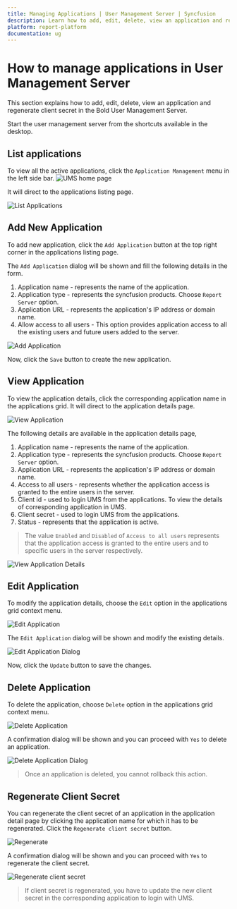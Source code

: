 ```yaml
---
title: Managing Applications | User Management Server | Syncfusion 
description: Learn how to add, edit, delete, view an application and regenerate client secret in the Bold User Management Server.
platform: report-platform
documentation: ug
---
```


# How to manage applications in User Management Server

This section explains how to add, edit, delete, view an application and regenerate client secret in the Bold User Management Server.

Start the user management server from the shortcuts available in the desktop.

## List applications

To view all the active applications, click the `Application Management` menu in the left side bar.
![UMS home page](/static/assets/on-premise/images/user-management-server/manage-applications/ums-home-page.png)

It will direct to the applications listing page.

![List Applications](/static/assets/on-premise/images/user-management-server/manage-applications/listapplication.png)

## Add New Application

To add new application, click the `Add Application` button at the top right corner in the applications listing page.

The `Add Application` dialog will be shown and fill the following details in the form.

1. Application name - represents the name of the application.
2. Application type - represents the syncfusion products. Choose `Report Server` option.
3. Application URL - represents the application's IP address or domain name.
4. Allow access to all users - This option provides application access to all the existing users and future users added to the server.

![Add Application](/static/assets/on-premise/images/user-management-server/manage-applications/addapplicationdialog.png)

Now, click the `Save` button to create the new application.

## View Application

To view the application details, click the corresponding application name in the applications grid. It will direct to the application details page.

![View Application](/static/assets/on-premise/images/user-management-server/manage-applications/viewapplication.png)

The following details are available in the application details page,

1. Application name - represents the name of the application.
2. Application type - represents the syncfusion products. Choose `Report Server` option.
3. Application URL - represents the application's IP address or domain name.
4. Access to all users - represents whether the application access is granted to the entire users in the server.
5. Client id - used to login UMS from the applications. To view the details of corresponding application in UMS.
6. Client secret - used to login UMS from the applications.
7. Status - represents that the application is active.

> The value `Enabled` and `Disabled` of `Access to all users` represents that the application access is granted to the entire users and to specific users in the server respectively.

![View Application Details](/static/assets/on-premise/images/user-management-server/manage-applications/viewapplicationdetails.png)

## Edit Application

To modify the application details, choose the `Edit` option in the applications grid context menu.

![Edit Application](/static/assets/on-premise/images/user-management-server/manage-applications/editbutton.png)

The `Edit Application` dialog will be shown and modify the existing details.

![Edit Application Dialog](/static/assets/on-premise/images/user-management-server/manage-applications/editapplicationdialog.png)

Now, click the `Update` button to save the changes.

## Delete Application

To delete the application, choose `Delete` option in the applications grid context menu.

![Delete Application](/static/assets/on-premise/images/user-management-server/manage-applications/deletebutton.png)

A confirmation dialog will be shown and you can proceed with `Yes` to delete an application.

![Delete Application Dialog](/static/assets/on-premise/images/user-management-server/manage-applications/deleteapplicationdialog.png)

> Once an application is deleted, you cannot rollback this action.

## Regenerate Client Secret

You can regenerate the client secret of an application in the application detail page by clicking the application name for which it has to be regenerated. Click the `Regenerate client secret` button.

![Regenerate](/static/assets/on-premise/images/user-management-server/manage-applications/regeneratebutton.png)

A confirmation dialog will be shown and you can proceed with `Yes` to regenerate the client secret.

![Regenerate client secret](/static/assets/on-premise/images/user-management-server/manage-applications/regenerate.png)

> If client secret is regenerated, you have to update the new client secret in the corresponding application to login with UMS.